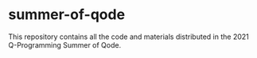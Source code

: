 # summer-of-qode
This repository contains all the code and materials distributed in the 2021 Q-Programming Summer of Qode.
